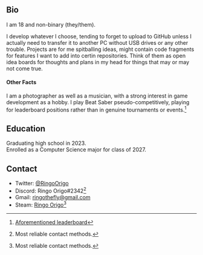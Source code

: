 ## Bio
I am 18 and non-binary (they/them).</br>

I develop whatever I choose, tending to forget to upload to GitHub unless I actually need to transfer it to another PC without USB drives or any other trouble. Projects are for me spitballing ideas, might contain code fragments for features I want to add into certin repositories. Think of them as open idea boards for thoughts and plans in my head for things that may or may not come true.</br>

#### Other Facts
I am a photographer as well as a musician, with a strong interest in game development as a hobby. I play Beat Saber pseudo-competitively, playing for leaderboard positions rather than in genuine tournaments or events.[^1]

## Education
Graduating high school in 2023. </br>
Enrolled as a Computer Science major for class of 2027. 

## Contact
* Twitter: [@RingoOrigo](https://twitter.com/RingoOrigo)
* Discord: Ringo Origo#2342[^2]
* Gmail: ringothefly@gmail.com
* Steam: [Ringo Origo](https://steamcommunity.com/id/RingoOrigo)[^2]

[^1]: [Aforementioned leaderboard](https://scoresaber.com/u/76561198974330641)
[^2]: Most reliable contact methods.
